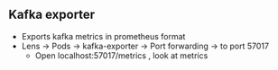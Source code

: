 ## Kafka exporter
* Exports kafka metrics in prometheus format
* Lens -> Pods -> kafka-exporter -> Port forwarding -> to port 57017
    * Open localhost:57017/metrics , look at metrics
